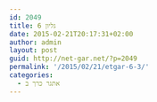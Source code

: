 ```yaml
---
id: 2049
title: גליון 6
date: 2015-02-21T20:17:31+02:00
author: admin
layout: post
guid: http://net-gar.net/?p=2049
permalink: '/2015/02/21/etgar-6-3/'
categories:
  - אתגר כרך ב
---
```

